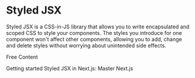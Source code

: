 # Styled JSX

Styled JSX is a CSS-in-JS library that allows you to write encapsulated and scoped CSS to style your components. The styles you introduce for one component won't affect other components, allowing you to add, change and delete styles without worrying about unintended side effects.

<ResourceGroupTitle>Free Content</ResourceGroupTitle>

<BadgeLink colorScheme='blue' badgeText='Official Docs' href='https://github.com/vercel/styled-jsx'>Getting started</BadgeLink>
<BadgeLink badgeText='Watch' href='https://www.youtube.com/watch?v=SM5uVbfgfdo'>Styled JSX in Next.js: Master Next.js</BadgeLink>
